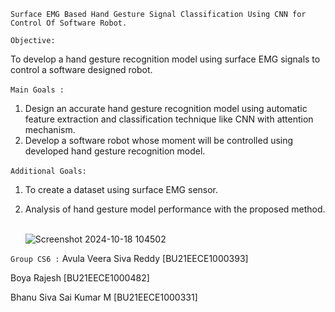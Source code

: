 ``Surface EMG Based Hand Gesture Signal Classification Using CNN for Control Of Software Robot​.``

``Objective:`` 

To develop a hand gesture recognition model using surface  EMG signals to control a software designed robot.

``Main Goals :``​

1) Design an accurate hand gesture recognition model using automatic feature extraction and classification technique like  CNN with attention mechanism.​
2) Develop a software robot whose moment will be controlled using developed hand gesture recognition model.​

``Additional Goals:``​
1) To create a dataset using surface EMG sensor.​

2) Analysis of hand gesture model performance with the proposed method. ​

   ![Screenshot 2024-10-18 104502](https://github.com/user-attachments/assets/89bd53ae-ef76-4136-9b16-0d5e59d28ecb)

``Group CS6 :``
Avula Veera Siva Reddy ​[BU21EECE1000393]

Boya Rajesh ​[BU21EECE1000482]

Bhanu Siva Sai Kumar M [BU21EECE1000331]
